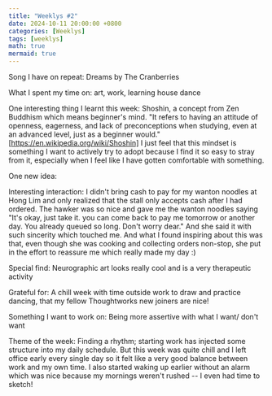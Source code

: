 ```yaml
---
title: "Weeklys #2"
date: 2024-10-11 20:00:00 +0800
categories: [Weeklys]
tags: [weeklys]
math: true
mermaid: true
---
```


Song I have on repeat: Dreams by The Cranberries

What I spent my time on: art, work, learning house dance

One interesting thing I learnt this week: Shoshin, a concept from Zen Buddhism which means beginner's mind. 
"It refers to having an attitude of openness, eagerness, and lack of preconceptions when studying, even at an advanced level, just as a beginner would." [https://en.wikipedia.org/wiki/Shoshin]
I just feel that this mindset is something I want to actively try to adopt because I find it so easy to stray from it, especially when I feel like I have gotten comfortable with something.

One new idea: 

Interesting interaction: I didn't bring cash to pay for my wanton noodles at Hong Lim and only realized that the stall only accepts cash after I had ordered. The hawker was so nice and gave me the wanton noodles saying "It's okay, just take it. you can come back to pay me tomorrow or another day. You already queued so long. Don't worry dear." And she said it with such sincerity which touched me. And what I found inspiring about this was that, even though she was cooking and collecting orders non-stop, she put in the effort to reassure me which really made my day :)

Special find: Neurographic art looks really cool and is a very therapeutic activity

Grateful for: A chill week with time outside work to draw and practice dancing, that my fellow Thoughtworks new joiners are nice!

Something I want to work on: Being more assertive with what I want/ don't want

Theme of the week: Finding a rhythm; starting work has injected some structure into my daily schedule. But this week was quite chill and I left office early every single day so it felt like a very good balance between work and my own time. I also started waking up earlier without an alarm which was nice because my mornings weren't rushed -- I even had time to sketch!